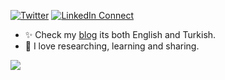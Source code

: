 [![Twitter](https://img.shields.io/twitter/url/https/twitter.com/cloudposse.svg?style=social&label=Follow%20%40notingolmo)](https://twitter.com/notingolmo)
[![LinkedIn Connect](https://img.shields.io/badge/%20-Connect-black?color=14171A&labelColor=212121&logo=linkedin&logoColor=ffcc80)](https://www.linkedin.com/in/erhan-bagdemir/)


* ✨ Check my [blog](https://blog.bagdemir.com) its both English and Turkish.
* 🌱 I love researching, learning and sharing. 


<img src="https://github-readme-stats.vercel.app/api?username=notingolmo&&show_icons=true&title_color=#263238&icon_color=bb2acf&text_color=#263238&bg_color=#CFD8DC">

<!--
**notingolmo/notingolmo** is a ✨ _special_ ✨ repository because its `README.md` (this file) appears on your GitHub profile.

Here are some ideas to get you started:

- 🔭 I’m currently working on ...
- 🌱 I’m currently learning ...
- 👯 I’m looking to collaborate on ...
- 🤔 I’m looking for help with ...
- 💬 Ask me about ...
- 📫 How to reach me: ...
- 😄 Pronouns: ...
- ⚡ Fun fact: ...
-->
